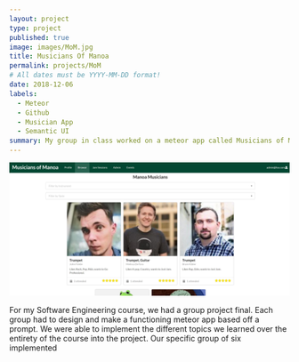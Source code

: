 ```yaml
---
layout: project
type: project
published: true
image: images/MoM.jpg
title: Musicians Of Manoa
permalink: projects/MoM
# All dates must be YYYY-MM-DD format!
date: 2018-12-06
labels:
  - Meteor
  - Github
  - Musician App
  - Semantic UI
summary: My group in class worked on a meteor app called Musicians of Manoa for ICS 314 at UH Manoa
---
```


  <img class="ui image" src="../images/MoM.jpg">
  
  For my Software Engineering course, we had a group project final.  Each group had to design and make a functioning meteor app based off a prompt.  We were able to implement the different topics we learned over the entirety of the course into the project.  Our specific group of six implemented 